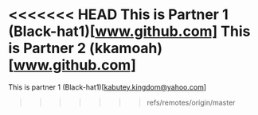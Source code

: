 <<<<<<< HEAD
This is Partner 1 (Black-hat1)[www.github.com]
This is Partner 2 (kkamoah)[www.github.com]
=======
This is partner 1 (Black-hat1)[kabutey.kingdom@yahoo.com]
>>>>>>> refs/remotes/origin/master
